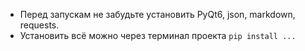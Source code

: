 * Перед запускам не забудьте установить PyQt6, json, markdown, requests.
* Установить всё можно через терминал проекта `pip install ...`
